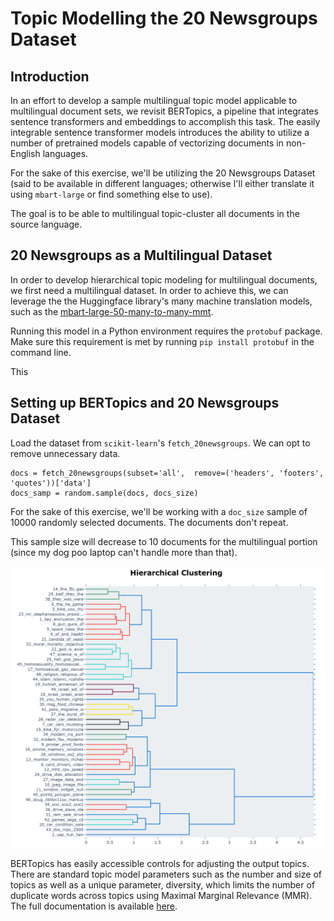 # Topic Modelling the 20 Newsgroups Dataset


## Introduction

In an effort to develop a sample multilingual topic model applicable to multilingual document sets, we revisit BERTopics, a pipeline that integrates sentence transformers and embeddings to accomplish this task. The easily integrable sentence transformer models introduces the ability to utilize a number of pretrained models capable of vectorizing documents in non-English languages.

For the sake of this exercise, we'll be utilizing the 20 Newsgroups Dataset (said to be available in different languages; otherwise I'll either translate it using `mbart-large` or find something else to use).


The goal is to be able to multilingual topic-cluster all documents in the source language.


## 20 Newsgroups as a Multilingual Dataset

In order to develop hierarchical topic modeling for multilingual documents, we first need a multilingual dataset. In order to achieve this, we can leverage the the Huggingface library's many machine translation models, such as the [mbart-large-50-many-to-many-mmt](https://huggingface.co/facebook/mbart-large-50-many-to-many-mmt).

Running this model in a Python environment requires the `protobuf` package. Make sure this requirement is met by running `pip install protobuf` in the command line.

This 

## Setting up BERTopics and 20 Newsgroups Dataset

Load the dataset from `scikit-learn`'s `fetch_20newsgroups`. We can opt to remove unnecessary data.

```
docs = fetch_20newsgroups(subset='all',  remove=('headers', 'footers', 'quotes'))['data']
docs_samp = random.sample(docs, docs_size) 
```

For the sake of this exercise, we'll be working with a `doc_size` sample of 10000 randomly selected documents. The documents don't repeat. 

This sample size will decrease to 10 documents for the multilingual portion (since my dog poo laptop can't handle more than that).



![Alt text](figures/hierarchical_topics_1.png?raw=true "A decent first pass at hierarchical clustering.")

BERTopics has easily accessible controls for adjusting the output topics. There are standard topic model parameters such as the number and size of topics as well as a unique parameter, diversity, which limits the number of duplicate words across topics using Maximal Marginal Relevance (MMR). The full documentation is available [here](https://maartengr.github.io/BERTopic/api/bertopic.html).


